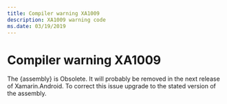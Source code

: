```yaml
---
title: Compiler warning XA1009
description: XA1009 warning code
ms.date: 03/19/2019
---
```

# Compiler warning XA1009

The {assembly} is Obsolete. It will probably be removed
in the next release of Xamarin.Android. To correct this
issue upgrade to the stated version of the assembly.